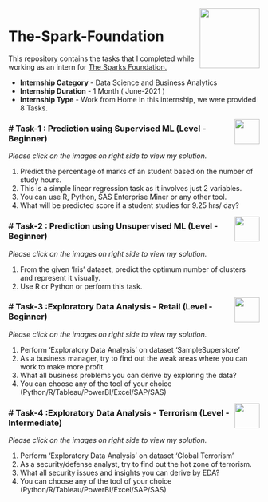 <img align = right height = 120 width = 120 src = https://www.thesparksfoundationsingapore.org/images/logo_small.png>

# The-Spark-Foundation

This repository contains the tasks that I completed while working as an intern for [The Sparks Foundation.](https://www.thesparksfoundationsingapore.org/)
- **Internship Category** - Data Science and Business Analytics
- **Internship Duration** - 1 Month ( June-2021 )
- **Internship Type** - Work from Home
In this internship, we were provided 8 Tasks.

[<img align = right height = 50 width = 50 src = https://cdn4.iconfinder.com/data/icons/project-management-4-2/65/161-512.png>](https://github.com/samruddhi0507/The-Spark-Foundation/blob/main/Task%20%20No%201%20%20Prediction%20using%20Supervised%20ML.ipynb)

### # Task-1 : Prediction using Supervised ML (Level - Beginner)
_Please click on the images on right side to view my solution._

1. Predict the percentage of marks of an student based on the number of study hours.
1. This is a simple linear regression task as it involves just 2 variables.
1. You can use R, Python, SAS Enterprise Miner or any other tool.
1. What will be predicted score if a student studies for 9.25 hrs/ day?

[<img align = right height = 50 width = 50 src = https://cdn4.iconfinder.com/data/icons/project-management-4-2/65/161-512.png>](https://github.com/samruddhi0507/The-Spark-Foundation/blob/main/Task%20No%202%20Prediction%20using%20Unsupervised%20ML%20(3).ipynb)

### # Task-2 : Prediction using Unsupervised ML (Level - Beginner)
_Please click on the images on right side to view my solution._

1. From the given ‘Iris’ dataset, predict the optimum number of clusters and represent it visually.
1. Use R or Python or perform this task.


[<img align = right height = 50 width = 50 src = https://cdn4.iconfinder.com/data/icons/project-management-4-2/65/161-512.png>](https://github.com/samruddhi0507/The-Spark-Foundation/blob/main/Task%20%20No%203%20%20Exploratory%20Data%20Analysis%20-%20Retail%20(1).ipynb)
### # Task-3 :Exploratory Data Analysis - Retail (Level - Beginner)
_Please click on the images on right side to view my solution._

1. Perform ‘Exploratory Data Analysis’ on dataset ‘SampleSuperstore’
1. As a business manager, try to find out the weak areas where you can
   work to make more profit.
1. What all business problems you can derive by exploring the data?
1. You can choose any of the tool of your choice
(Python/R/Tableau/PowerBI/Excel/SAP/SAS)


[<img align = right height = 50 width = 50 src = https://cdn4.iconfinder.com/data/icons/project-management-4-2/65/161-512.png>](https://github.com/samruddhi0507/The-Spark-Foundation/blob/main/Task%204%20Exploratory%20Data%20Analysis%20-%20Terrorism.ipynb)
### # Task-4 :Exploratory Data Analysis - Terrorism (Level - Intermediate)
_Please click on the images on right side to view my solution._

1.  Perform ‘Exploratory Data Analysis’ on dataset ‘Global Terrorism’
1.  As a security/defense analyst, try to find out the hot zone of terrorism.
1.  What all security issues and insights you can derive by EDA?
1.  You can choose any of the tool of your choice
    (Python/R/Tableau/PowerBI/Excel/SAP/SAS)
    
  
